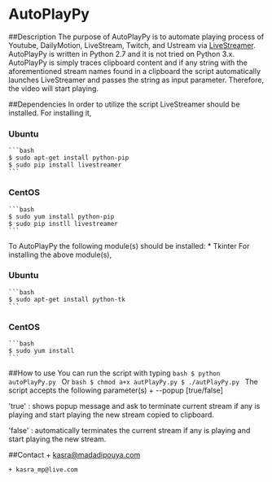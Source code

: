 # AutoPlayPy
##Description
The purpose of AutoPlayPy is to automate playing process of Youtube, DailyMotion, LiveStream, Twitch, and Ustream via [LiveStreamer](https://github.com/chrippa/livestreamer).
AutoPlayPy is written in Python 2.7 and it is not tried on Python 3.x. AutoPlayPy is simply traces clipboard content and if any string with the aforementioned stream names found in a clipboard the script automatically launches LiveStreamer and passes the string as input parameter. Therefore, the video will start playing.

##Dependencies
In order to utilize the script LiveStreamer should be installed. For installing it,
### Ubuntu
	```bash
	$ sudo apt-get install python-pip
	$ sudo pip install livestreamer
	```
### CentOS
	```bash
	$ sudo yum install python-pip 
	$ sudo pip instll livestreamer
	```
To AutoPlayPy the following module(s) should be installed:
	* Tkinter
For installing the above module(s),
### Ubuntu
	```bash
	$ sudo apt-get install python-tk
	```
### CentOS
	```bash
	$ sudo yum install 
	```
##How to use
You can run the script with typing
	```bash
	$ python autoPlayPy.py
	```
	Or
	```bash
	$ chmod a+x autPlayPy.py
	$ ./autPlayPy.py
	```
The script accepts the following parameter(s)
	+ --popup [true/false] 

'true' : shows popup message and ask to terminate current stream if any is playing and start playing the new stream copied to clipboard.

'false' : automatically terminates the current stream if any is playing and start playing the new stream.


##Contact
    + kasra@madadipouya.com
  
    + kasra_mp@live.com

	
	

